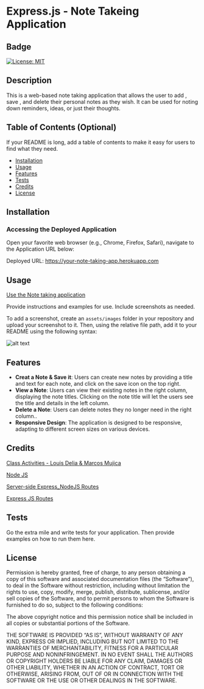 # Express.js - Note Takeing Application

## Badge

[![License: MIT](https://img.shields.io/badge/License-MIT-yellow.svg)](https://opensource.org/licenses/MIT)

## Description

This is a web-based note taking application that allows the user to add , save , and delete their personal notes as they wish. It can be used for noting down reminders, ideas, or just their thoughts.

## Table of Contents (Optional)

If your README is long, add a table of contents to make it easy for users to find what they need.

- [Installation](#installation)
- [Usage](#usage)
- [Features](#features)
- [Tests](#tests)
- [Credits](#credits)
- [License](#license)

## Installation

### Accessing the Deployed Application

Open your favorite web browser (e.g., Chrome, Firefox, Safari), navigate to the Application URL below:

Deployed URL: https://your-note-taking-app.herokuapp.com

## Usage

[Use the Note taking application](https://damp-reef-00063-48318da241c2.herokuapp.com/)

Provide instructions and examples for use. Include screenshots as needed.

To add a screenshot, create an `assets/images` folder in your repository and upload your screenshot to it. Then, using the relative file path, add it to your README using the following syntax:

![alt text](assets/images/screenshot.png)

## Features

- **Creat a Note & Save it**: Users can create new notes by providing a title and text for each note, and click on the save icon on the top right.
- **View a Note**: Users can view their existing notes in the right column, displaying the note titles. Clicking on the note title will let the users see the title and details in the left column.
- **Delete a Note**: Users can delete notes they no longer need in the right column..
- **Responsive Design**: The application is designed to be responsive, adapting to different screen sizes on various devices.

## Credits

[Class Activities - Louis Delia & Marcos Mujica](https://git.bootcampcontent.com/George-Washington-University/GWU-VIRT-FSF-PT-05-2023-U-LOLC/-/tree/main/11-Express)

[Node JS](https://nodejs.org/docs/latest-v16.x/api/fs.html#synchronous-example)

[Server-side Express_NodeJS Routes](https://developer.mozilla.org/en-US/docs/Learn/Server-side/Express_Nodejs/routes)

[Express JS Routes](https://www.youtube.com/watch?v=0Hu27PoloYw)

## Tests

Go the extra mile and write tests for your application. Then provide examples on how to run them here.



## License

Permission is hereby granted, free of charge, to any person obtaining a copy of this software and associated documentation files (the “Software”), to deal in the Software without restriction, including without limitation the rights to use, copy, modify, merge, publish, distribute, sublicense, and/or sell copies of the Software, and to permit persons to whom the Software is furnished to do so, subject to the following conditions:

The above copyright notice and this permission notice shall be included in all copies or substantial portions of the Software.

THE SOFTWARE IS PROVIDED “AS IS”, WITHOUT WARRANTY OF ANY KIND, EXPRESS OR IMPLIED, INCLUDING BUT NOT LIMITED TO THE WARRANTIES OF MERCHANTABILITY, FITNESS FOR A PARTICULAR PURPOSE AND NONINFRINGEMENT. IN NO EVENT SHALL THE AUTHORS OR COPYRIGHT HOLDERS BE LIABLE FOR ANY CLAIM, DAMAGES OR OTHER LIABILITY, WHETHER IN AN ACTION OF CONTRACT, TORT OR OTHERWISE, ARISING FROM, OUT OF OR IN CONNECTION WITH THE SOFTWARE OR THE USE OR OTHER DEALINGS IN THE SOFTWARE.
